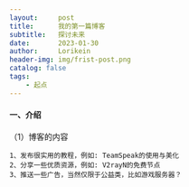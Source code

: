 ```yaml
---
layout:     post
title:      我的第一篇博客
subtitle:   探讨未来
date:       2023-01-30
author:     Lorikein
header-img: img/frist-post.png
catalog: false
tags:
    - 起点
---
```

#### 一、介绍
（1）博客的内容				
	
	1、发布很实用的教程，例如: TeamSpeak的使用与美化
	2、分享一些优质资源，例如: V2rayN的免费节点
	3、推送一些广告，当然仅限于公益类，比如游戏服务器？	
